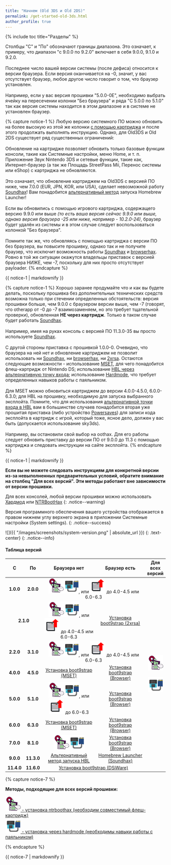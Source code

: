 ```yaml
---
title: "Начнем (Old 3DS и Old 2DS)"
permalink: /get-started-old-3ds.html
author_profile: true
---
```


{% include toc title="Разделы" %}

Столбцы "С" и "По" обозначают границы диапазона. Это означает, к примеру, что диапазон "с 9.0.0 по 9.2.0" включает в себя 9.0.0, 9.1.0 и 9.2.0.
<br><br>
Последнее число вашей версии системы (после дефиса) относится к версии браузера. Если версия оканчивается на -0, значит, у вас отсутствует браузер, любое другое число говорит о том, что браузер установлен.
<br><br>
Например, если у вас версия прошивки "5.0.0-0E", необходимо выбрать ячейку на пересечении колонки "Без браузера" и ряда "С 5.0.0 по 5.1.0" так как версия системы находится в этом диапазоне и в системе не установлен браузер.

{% capture notice-1 %}
Любую версию системного ПО можно обновить на более высокую из этой же колонки [с помощью картриджа](cart-update) и после этого продолжать выполнять инструкцию. Однако, для Old3DS и Old 2DS существует ряд существенных ограничений: 
<br><br>
Обновление на картридже позволяет обновить только базовые функции консоли, такие как Системные настройки, меню Home, и т. п. Приложение Звук Nintendo 3DS и сетевые функции, такие как, Интернет-браузер (а так же Площадь StreetPass Mii, Перенос системы или eShop) с картриджа не обновляются.
<br><br>
Это означает, что обновление картриджем на Old3DS с версией ПО ниже, чем 7.0.0 (EUR, JPN, KOR, или USA), сделает невозможной работу [Soundhax](homebrew-launcher-soundhax)! Вам понадобится [альтернативный метод](homebrew-launcher-alternatives) запуска Homebrew Launcher!
<br><br>
Если вы обновились с помощью игрового картриджа, содержащего версию 9.9.0 или выше *(то есть ваша версия сейчас 9.9.0 или выше, однако версия браузера -25 или ниже, например - 10.2.0-24)*, браузер будет удалён из системы и в этом случае следует воспользоваться колонкой "Без браузера".
<br><br>
Помните так же, что обновляясь с помощью картриджа с версии ПО без браузера, вы повысите прошивку, однако так и не получите браузер, что исключит возможность работы [Soundhax](homebrew-launcher-soundhax) и [browserhax](installing-boot9strap-browser). Ровно в той же ситуации окажутся владельцы приставок с версией браузера НИЖЕ, чем -7, поскольку для них просто отсутствует payloader. 
{% endcapture %}

<div class="notice--info">{{ notice-1 | markdownify }}</div>

{% capture notice-1 %}
Хорошо заранее продумайте что и как вы будете делать, поскольку прошивка без дополнительных технических средств возможна только при стечении определенных обстоятельств: версия прошивки больше, чем 9.0.0 с браузером версии выше, чем -7 (говорят, что otherapp от -0 до -7 взаимозаменяем, но это требует тщательной проверки), обновленная **НЕ через картридж**. Только в таком случае будет работать [Soundhax](homebrew-launcher-soundhax). 
<br><br>
Например, имея на руках консоль с версией ПО 11.3.0-35 вы просто используете [Soundhax](homebrew-launcher-soundhax).
<br><br>
С другой стороны приставка с прошивкой 1.0.0-0. Очевидно, что браузера на ней нет и обновление картриджем не позволит использовать ни [Soundhax](homebrew-launcher-soundhax), ни [browserhax](installing-boot9strap-browser), ни [2xrsa](installing-boot9strap-2xrsa). Остаются следующие возможности - использование [MSET](installing-boot9strap-mset), для чего понадобится флеш-картридж от Nintendo DS; использование [HBL через альтернативную точку входа](homebrew-launcher-alternatives); использование [Hardmode](making-hardmod), что требует определенных навыков работы с паяльником. 
<br><br>
Для MSET можно обновиться картриджем до версии 4.0.0-4.5.0, 6.0.0-6.3.0; для HBL на прошивку, необходимую для запуска выбранного эксплойта. Помните, что для использования [альтернативной точки входа в HBL](homebrew-launcher-alternatives) вам в большинстве случаев понадобится вторая уже прошитая приставка (либо устройство [Powersaves](https://amzn.to/2fb3VY7)) для записи кода эксплойта в картридж с игрой, который тоже, ясное дело, должен у вас быть (допускается использование sky3ds). 
<br><br>
Например, вы остановили свой выбор на oothax. Для его работы следует обновить приставку до версии ПО от 9.0.0 до 11.3 с помощью картриджа и следовать инструкции на сайте эксплойта.
{% endcapture %}

<div class="notice--warning">{{ notice-1 | markdownify }}</div>

**Если вы не можете следовать инструкциям для конкретной версии из-за невыполненных предварительных условий, обратите внимание на столбец "Для всех версий". Эти методы работают вне зависимости от версии прошивки.**

Для всех консолей, любой версии прошивки можно использовать [Хардмод](making-hardmod) или [NTRBootHax](ntrboot)
{: .notice--warning}

Версия программного обеспечения вашего устройства отображается в правом нижнем углу верхнего экрана в приложении Системные настройки (System settings).
{: .notice--success}

![]({{ "/images/screenshots/system-version.png" | absolute_url }})
{: .text-center}
{: .notice--info}

#### Таблица версий

<table>
  <colgroup>
    <col span="1" style="width: 5%;">
    <col span="1" style="width: 5%;">
    <col span="1" style="width: 38%;">
    <col span="1" style="width: 38%;">
    <col span="1" style="width: 10%;">
  </colgroup>
  <thead>
    <tr>
      <th style="text-align: center; font-weight: bold;">С</th>
      <th style="text-align: center; font-weight: bold;">По</th>
      <th style="text-align: center; font-weight: bold;">Браузера нет</th>
      <th style="text-align: center; font-weight: bold;">Браузер есть</th>
      <th style="text-align: center; font-weight: bold;">Для всех версий</th>
    </tr>
  </thead>
  <tbody>
    <tr>
      <td style="text-align: center; font-weight: bold;">1.0.0</td>
	  <td style="text-align: center; font-weight: bold;">2.0.0</td>
      <td style="text-align: center;" colspan="2"><a href="ntrboot" title="Установка ntrboothax (необходим совместимый флеш-картридж)"><img src="/images/ntrhax.png"></a><a href="making-hardmod" title="Установка через hardmode (необходимы навыки работы с паяльником)"><img src="/images/hardmode.png"></a>, или <a href="cart-update" title="Обновление прошивки с помощью картриджа с игрой"><img src="/images/cart_update.png"></a> до 4.0-4.5 или 6.0-6.3</td>
      <td style="text-align: center;" rowspan="10">
		<a href="ntrboot" title="Установка ntrboothax (необходим совместимый флеш-картридж)">
			<img src="/images/ntrhax.png">
		</a>
		<br><br>
		<a href="making-hardmod" title="Установка через hardmode (необходимы навыки работы с паяльником)">
			<img src="/images/hardmode.png">
		</a>
	  </td>
	</tr>
    <tr>
      <td style="text-align: center; font-weight: bold;" colspan="2">2.1.0</td>
      <td style="text-align: center;"><a href="ntrboot" title="Установка ntrboothax (необходим совместимый флеш-картридж)"><img src="/images/ntrhax.png"></a><a href="making-hardmod" title="Установка через hardmode (необходимы навыки работы с паяльником)"><img src="/images/hardmode.png"></a>, или <a href="cart-update" title="Обновление прошивки с помощью картриджа с игрой"><img src="/images/cart_update.png"></a> до 4.0-4.5 или 6.0-6.3</td>
      <td style="text-align: center;"><a href="installing-boot9strap-2xrsa">Установка boot9strap (2xrsa)</a></td>
    </tr>
    <tr>
      <td style="text-align: center; font-weight: bold;">2.2.0</td>
      <td style="text-align: center; font-weight: bold;"	>3.1.0</td>
      <td style="text-align: center;" colspan="2"><a href="ntrboot" title="Установка ntrboothax (необходим совместимый флеш-картридж)"><img src="/images/ntrhax.png"></a><a href="making-hardmod" title="Установка через hardmode (необходимы навыки работы с паяльником)"><img src="/images/hardmode.png"></a>, или <a href="cart-update" title="Обновление прошивки с помощью картриджа с игрой"><img src="/images/cart_update.png"></a> до 4.0-4.5 или 6.0-6.3</td>
    </tr>
    <tr>
      <td style="text-align: center; font-weight: bold;">4.0.0</td>
      <td style="text-align: center; font-weight: bold;">4.5.0</td>
      <td style="text-align: center;"><a href="installing-boot9strap-mset">Установка boot9strap (MSET)</a></td>
      <td style="text-align: center;"><a href="installing-boot9strap-browser">Установка boot9strap (Browser)</a></td>
    </tr>
    <tr>
      <td style="text-align: center; font-weight: bold;">5.0.0</td>
      <td style="text-align: center; font-weight: bold;">5.1.0</td>
      <td style="text-align: center;"><a href="ntrboot" title="Установка ntrboothax (необходим совместимый флеш-картридж)"><img src="/images/ntrhax.png"></a><a href="making-hardmod" title="Установка через hardmode (необходимы навыки работы с паяльником)"><img src="/images/hardmode.png"></a>, или <a href="cart-update" title="Обновление прошивки с помощью картриджа с игрой"><img src="/images/cart_update.png"></a> до 6.0-6.3</td>
      <td style="text-align: center;"><a href="installing-boot9strap-browser">Установка boot9strap (Browser)</a></td>
    </tr>
    <tr>
      <td style="text-align: center; font-weight: bold;">6.0.0</td>
      <td style="text-align: center; font-weight: bold;">6.3.0</td>
      <td style="text-align: center;"><a href="installing-boot9strap-mset">Установка boot9strap (MSET)</a></td>
      <td style="text-align: center;"><a href="installing-boot9strap-browser">Установка boot9strap (Browser)</a></td>
    </tr>
    <tr>
      <td style="text-align: center; font-weight: bold;">7.0.0</td>
      <td style="text-align: center; font-weight: bold;">8.1.0</td>
      <td style="text-align: center;"><a href="ntrboot" title="Установка ntrboothax (необходим совместимый флеш-картридж)"><img src="/images/ntrhax.png"></a><a href="making-hardmod" title="Установка через hardmode (необходимы навыки работы с паяльником)"><img src="/images/hardmode.png"></a></td>
      <td style="text-align: center;"><a href="installing-boot9strap-browser">Установка boot9strap (Browser)</a></td>
    </tr>
    <tr>
      <td style="text-align: center; font-weight: bold;">9.0.0</td>
      <td style="text-align: center; font-weight: bold;">11.3.0</td>
      <td style="text-align: center;"><a href="homebrew-launcher-alternatives">Альтернативный метод запуска HBL</a></td>
      <td style="text-align: center;"><a href="homebrew-launcher-soundhax">Homebrew Launcher (Soundhax)</a></td>
    </tr>
    <tr>
      <td style="text-align: center; font-weight: bold;">11.4.0</td>
      <td style="text-align: center; font-weight: bold;">11.6.0</td>
      <td style="text-align: center;" colspan="2"><a href="installing-boot9strap-dsiware">Установка boot9strap (DSiWare)</a></td>
    </tr>
</tbody>
</table>
{% capture notice-7 %}

**Методы, подходящие для всех версий прошивки:**

<a href="ntrboot" title="Установка ntrboothax (необходим совместимый флеш-картридж)">
	<img src="/images/ntrhax.png" > - установка ntrboothax (необходим совместимый флеш-картридж)
</a>
<br>
<a href="making-hardmod" title="Установка через hardmode (необходимы навыки работы с паяльником)">
	<img src="/images/hardmode.png"> - установка через hardmode (необходимы навыки работы с паяльником)
</a>

{% endcapture %}
		
<div class="notice--info">{{ notice-7 | markdownify }}</div>



